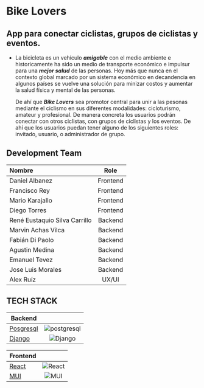 # **Bike Lovers**
## App para conectar ciclistas, grupos de ciclistas y eventos.

  - La bicicleta es un vehículo ***amigable*** con el medio ambiente e historicamente ha sido un medio de transporte económico e impulsur para una ***mejor salud*** de las personas. Hoy más que nunca en el contexto global marcado por un sistema económico en decandencia en algunos países se vuelve una solución para minizar costos y aumentar la salud física y mental de las personas.
  
    De ahí que  ***Bike Lovers***  sea promotor central para unir a las pesonas mediante el ciclismo en sus diferentes modalidades: cicloturismo, amateur y profesional.
    De manera concreta los usuarios podrán conectar con otros ciclistas, con grupos de ciclistas y los eventos. De ahí que los usuarios puedan tener alguno de los siguientes roles: invitado, usuario, o administrador de grupo.
   

## **Development Team** 


|    Nombre    |   Role  | 
| :---         | :---:  |
|Daniel Albanez|Frontend| 
|Francisco Rey |Frontend|
|Mario Karajallo |Frontend|
|Diego Torres |Frontend|
|René Eustaquio Silva Carrillo|Backend|
|Marvin Achas Vilca|Backend|
|Fabián Di Paolo|Backend|
|Agustin Medina|Backend|
|Emanuel Tevez|Backend|
|Jose Luis Morales|Backend|
|Alex Ruíz| UX/UI|

## **TECH STACK**

|Backend||
|---|:---:|
|[Posgresql](https://postgresql.org "Posgresql")|![postgresql](https://www.postgresql.org/favicon.ico "Base de datos Posgresql")|
|[Django](https://www.djangoproject.com/ "Python")|![Django](https://static.djangoproject.com/img/favicon.6dbf28c0650e.ico "Django")

|Frontend||
|---|:---:|
|[React](https://reactjs.org "Reactjs")|![React](https://reactjs.org/favicon.ico "Reactjs")|
|[MUI](https://mui.com "MUI")|![MUI](https://mui.com/static/favicon.ico "Material UI")|